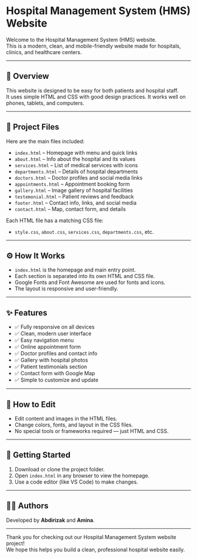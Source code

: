 # Hospital Management System (HMS) Website

Welcome to the Hospital Management System (HMS) website.  
This is a modern, clean, and mobile-friendly website made for hospitals, clinics, and healthcare centers.

---

## 🏥 Overview

This website is designed to be easy for both patients and hospital staff.  
It uses simple HTML and CSS with good design practices. It works well on phones, tablets, and computers.

---

## 📁 Project Files

Here are the main files included:

- `index.html` – Homepage with menu and quick links
- `about.html` – Info about the hospital and its values
- `services.html` – List of medical services with icons
- `departments.html` – Details of hospital departments
- `doctors.html` – Doctor profiles and social media links
- `appointments.html` – Appointment booking form
- `gallery.html` – Image gallery of hospital facilities
- `testemonial.html` – Patient reviews and feedback
- `footer.html` – Contact info, links, and social media
- `contact.html` – Map, contact form, and details

Each HTML file has a matching CSS file:
- `style.css`, `about.css`, `services.css`, `departments.css`, etc.

---

## ⚙️ How It Works

- `index.html` is the homepage and main entry point.
- Each section is separated into its own HTML and CSS file.
- Google Fonts and Font Awesome are used for fonts and icons.
- The layout is responsive and user-friendly.

---

## ✨ Features

- ✅ Fully responsive on all devices
- ✅ Clean, modern user interface
- ✅ Easy navigation menu
- ✅ Online appointment form
- ✅ Doctor profiles and contact info
- ✅ Gallery with hospital photos
- ✅ Patient testimonials section
- ✅ Contact form with Google Map
- ✅ Simple to customize and update

---

## 🎨 How to Edit

- Edit content and images in the HTML files.
- Change colors, fonts, and layout in the CSS files.
- No special tools or frameworks required — just HTML and CSS.

---

## 🚀 Getting Started

1. Download or clone the project folder.
2. Open `index.html` in any browser to view the homepage.
3. Use a code editor (like VS Code) to make changes.

---

## 👩‍💻 Authors

Developed by **Abdirizak** and **Amina**.

---

Thank you for checking out our Hospital Management System website project!  
We hope this helps you build a clean, professional hospital website easily.
